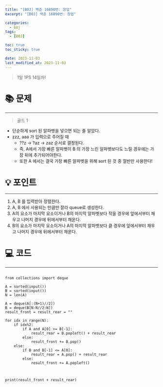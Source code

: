 ```yaml
---
title: "[BOJ] 백준 16890번: 창업"
excerpt: "[BOJ] 백준 16890번: 창업"

categories:
  - boj
tags:
  - [BOJ]

toc: true
toc_sticky: true

date: 2023-11-03
last_modified_at: 2023-11-03
---
```


> 1일 1PS 14일차!

# 📚 문제

---

> 골드 1


- 단순하게 sort 된 알파벳을 넣으면 되는 줄 알았다. 
- zzz, aaa 가 입력으로 주어질 때
  - ??z -> ?az -> zaz 순서로 결정된다.
  - 즉, A에서 가장 빠른 알파벳이 B 의 가장 느린 알파벳보다도 느릴 경우에는 가장 뒤에 추가되어야한다.
  - 또한 A 에서는 결국 가장 빠른 알파벳을 위해 sort 된 것 중 절반만 사용한다!

# 💡 포인트

---

1. A, B 를 입력받아 정렬한다.
2. A, B 에서 사용되는 만큼만 잘라 queue로 생성한다.
3. A의 요소가 마지막 요소이거나 B의 마지막 알파벳보다 작을 경우에 앞에서부터 채우고 나머지 경우에 뒤에서부터 채운다.
4. B의 요소가 마지막 요소이거나 A의 마지막 알파벳보다 클 경우에 앞에서부터 채우고 나머지 경우에 뒤에서부터 채운다.

# 💻 코드

---

```

from collections import deque
 
A = sorted(input())
B = sorted(input())
N = len(A)
 
A = deque(A[:(N+1)//2])
B = deque(B[N-N//2:N])
result_front = result_rear = ""

for idx in range(N):
    if idx%2:
        if A and A[0] >= B[-1]:
            result_rear = B.popleft() + result_rear
        else:
            result_front += B.pop()
    else:
        if B and B[-1] <= A[0]:
            result_rear = A.pop() + result_rear
        else:
            result_front += A.popleft()
            

 
print(result_front + result_rear)

```
